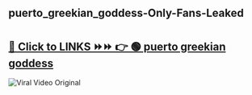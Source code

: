 
 ## puerto_greekian_goddess-Only-Fans-Leaked

# <h2><a href="https://clipsfans.com/puerto_greekian_goddess&ref=git">🔗 Click to LINKS ⏩⏩ 👉 🟢 puerto greekian goddess </a></h2>

<a href="https://clipsfans.com/puerto_greekian_goddess&ref=git" rel="nofollow" data-target="animated-image.originalLink"><img src="https://i.ibb.co.com/xMMVF88/686577567.gif" alt="Viral Video Original" style="max-width: 100%; display: inline-block;" data-target="animated-image.originalImage"></a>
